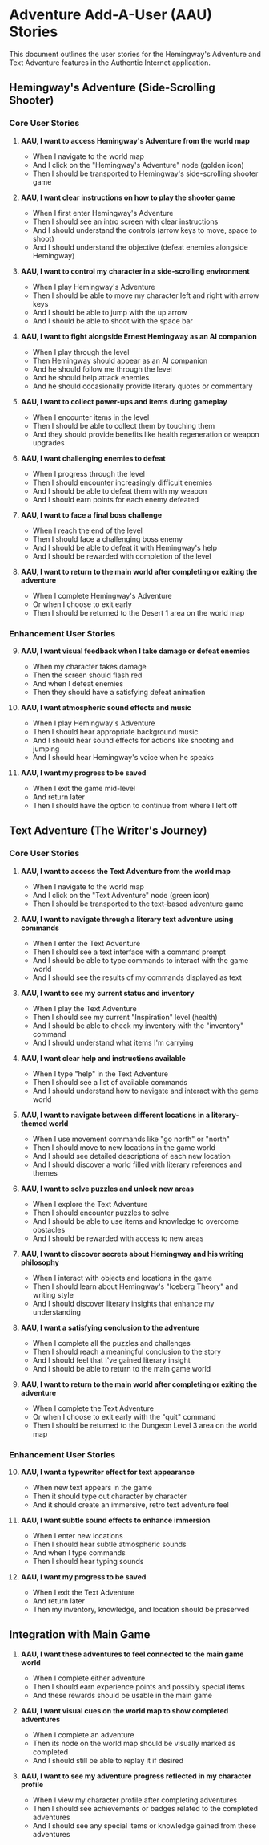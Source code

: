 # Adventure Add-A-User (AAU) Stories

This document outlines the user stories for the Hemingway's Adventure and Text Adventure features in the Authentic Internet application.

## Hemingway's Adventure (Side-Scrolling Shooter)

### Core User Stories

1. **AAU, I want to access Hemingway's Adventure from the world map**
   - When I navigate to the world map
   - And I click on the "Hemingway's Adventure" node (golden icon)
   - Then I should be transported to Hemingway's side-scrolling shooter game

2. **AAU, I want clear instructions on how to play the shooter game**
   - When I first enter Hemingway's Adventure
   - Then I should see an intro screen with clear instructions
   - And I should understand the controls (arrow keys to move, space to shoot)
   - And I should understand the objective (defeat enemies alongside Hemingway)

3. **AAU, I want to control my character in a side-scrolling environment**
   - When I play Hemingway's Adventure
   - Then I should be able to move my character left and right with arrow keys
   - And I should be able to jump with the up arrow
   - And I should be able to shoot with the space bar

4. **AAU, I want to fight alongside Ernest Hemingway as an AI companion**
   - When I play through the level
   - Then Hemingway should appear as an AI companion
   - And he should follow me through the level
   - And he should help attack enemies
   - And he should occasionally provide literary quotes or commentary

5. **AAU, I want to collect power-ups and items during gameplay**
   - When I encounter items in the level
   - Then I should be able to collect them by touching them
   - And they should provide benefits like health regeneration or weapon upgrades

6. **AAU, I want challenging enemies to defeat**
   - When I progress through the level
   - Then I should encounter increasingly difficult enemies
   - And I should be able to defeat them with my weapon
   - And I should earn points for each enemy defeated

7. **AAU, I want to face a final boss challenge**
   - When I reach the end of the level
   - Then I should face a challenging boss enemy
   - And I should be able to defeat it with Hemingway's help
   - And I should be rewarded with completion of the level

8. **AAU, I want to return to the main world after completing or exiting the adventure**
   - When I complete Hemingway's Adventure
   - Or when I choose to exit early
   - Then I should be returned to the Desert 1 area on the world map

### Enhancement User Stories

9. **AAU, I want visual feedback when I take damage or defeat enemies**
   - When my character takes damage
   - Then the screen should flash red
   - And when I defeat enemies
   - Then they should have a satisfying defeat animation

10. **AAU, I want atmospheric sound effects and music**
    - When I play Hemingway's Adventure
    - Then I should hear appropriate background music
    - And I should hear sound effects for actions like shooting and jumping
    - And I should hear Hemingway's voice when he speaks

11. **AAU, I want my progress to be saved**
    - When I exit the game mid-level
    - And return later
    - Then I should have the option to continue from where I left off

## Text Adventure (The Writer's Journey)

### Core User Stories

1. **AAU, I want to access the Text Adventure from the world map**
   - When I navigate to the world map
   - And I click on the "Text Adventure" node (green icon)
   - Then I should be transported to the text-based adventure game

2. **AAU, I want to navigate through a literary text adventure using commands**
   - When I enter the Text Adventure
   - Then I should see a text interface with a command prompt
   - And I should be able to type commands to interact with the game world
   - And I should see the results of my commands displayed as text

3. **AAU, I want to see my current status and inventory**
   - When I play the Text Adventure
   - Then I should see my current "Inspiration" level (health)
   - And I should be able to check my inventory with the "inventory" command
   - And I should understand what items I'm carrying

4. **AAU, I want clear help and instructions available**
   - When I type "help" in the Text Adventure
   - Then I should see a list of available commands
   - And I should understand how to navigate and interact with the game world

5. **AAU, I want to navigate between different locations in a literary-themed world**
   - When I use movement commands like "go north" or "north"
   - Then I should move to new locations in the game world
   - And I should see detailed descriptions of each new location
   - And I should discover a world filled with literary references and themes

6. **AAU, I want to solve puzzles and unlock new areas**
   - When I explore the Text Adventure
   - Then I should encounter puzzles to solve
   - And I should be able to use items and knowledge to overcome obstacles
   - And I should be rewarded with access to new areas

7. **AAU, I want to discover secrets about Hemingway and his writing philosophy**
   - When I interact with objects and locations in the game
   - Then I should learn about Hemingway's "Iceberg Theory" and writing style
   - And I should discover literary insights that enhance my understanding

8. **AAU, I want a satisfying conclusion to the adventure**
   - When I complete all the puzzles and challenges
   - Then I should reach a meaningful conclusion to the story
   - And I should feel that I've gained literary insight
   - And I should be able to return to the main game world

9. **AAU, I want to return to the main world after completing or exiting the adventure**
   - When I complete the Text Adventure
   - Or when I choose to exit early with the "quit" command
   - Then I should be returned to the Dungeon Level 3 area on the world map

### Enhancement User Stories

10. **AAU, I want a typewriter effect for text appearance**
    - When new text appears in the game
    - Then it should type out character by character
    - And it should create an immersive, retro text adventure feel

11. **AAU, I want subtle sound effects to enhance immersion**
    - When I enter new locations
    - Then I should hear subtle atmospheric sounds
    - And when I type commands
    - Then I should hear typing sounds

12. **AAU, I want my progress to be saved**
    - When I exit the Text Adventure
    - And return later
    - Then my inventory, knowledge, and location should be preserved

## Integration with Main Game

1. **AAU, I want these adventures to feel connected to the main game world**
   - When I complete either adventure
   - Then I should earn experience points and possibly special items
   - And these rewards should be usable in the main game

2. **AAU, I want visual cues on the world map to show completed adventures**
   - When I complete an adventure
   - Then its node on the world map should be visually marked as completed
   - And I should still be able to replay it if desired

3. **AAU, I want to see my adventure progress reflected in my character profile**
   - When I view my character profile after completing adventures
   - Then I should see achievements or badges related to the completed adventures
   - And I should see any special items or knowledge gained from these adventures 